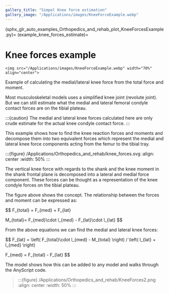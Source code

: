 ```yaml
---
gallery_title: "Simpel Knee force estimation"
gallery_image: "/Applications/images/KneeForceExample.webp"
---
```


(sphx_glr_auto_examples_Orthopedics_and_rehab_plot_KneeForcesExample.py)=
(example_knee_forces_estimate)=
# Knee forces example


````{sidebar} **Example**
<img src="/Applications/images/KneeForceExample.webp" width="70%" align="center">
````

Example of calculating the medial/lateral knee force from the total force and moment.

Most musculoskeletal models uses a simplified knee joint (revolute joint). But we can still estimate
what the medial and lateral femoral condyle contact forces are on the tibial plateau.


:::{caution}
The medial and lateral knee forces calculated here are only crude
estimate for the actual knee condyle contact force.
:::

This example shows how to find the knee reaction forces and moments and decompose them into
two equivalent forces which represent the medial and lateral knee force components acting from the
femur to the tibial tray.

:::{figure} /Applications/Orthopedics_and_rehab/knee_forces.svg
:align: center
:width: 50%
:::

The vertical knee force with regards to the shank and the knee moment in the
shank frontal plane is decomposed into a lateral and medial force component.
These forces can be thought as a representation of the knee condyle forces on
the tibial plateau.

The figure above shows the concept. The relationship between the forces and moment can be expressed as:

$$
F_{total} = F_{med} + F_{lat}

M_{total}= F_{med}\cdot  l_{med} - F_{lat}\cdot l_{lat}
$$

From the above equations we can find the medial and lateral knee forces:

$$
F_{lat} = \left( F_{total}\cdot l_{med} - M_{total} \right) / \left( l_{lat} + l_{med} \right)

F_{med} = F_{total} - F_{lat}
$$

The model shows how this can be added to any model and walks through the AnyScript code.

> :::{figure} /Applications/Orthopedics_and_rehab/KneeForces2.png
> :align: center
> :width: 50%
> :::